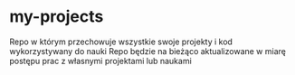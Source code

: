 # my-projects

Repo w którym przechowuje wszystkie swoje projekty i kod wykorzystywany do nauki
Repo będzie na bieżąco aktualizowane w miarę postępu prac z własnymi projektami lub naukami

